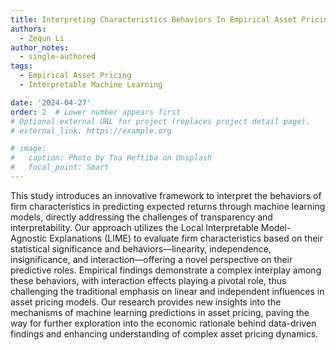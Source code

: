 ```yaml
---
title: Interpreting Characteristics Behaviors In Empirical Asset Pricing
authors: 
  - Zequn Li
author_notes: 
  - single-authored
tags:
  - Empirical Asset Pricing
  - Interpretable Machine Learning

date: '2024-04-27'
order: 2  # Lower number appears first
# Optional external URL for project (replaces project detail page).
# external_link: https://example.org

# image:
#   caption: Photo by Toa Heftiba on Unsplash
#   focal_point: Smart
---
```

This study introduces an innovative framework to interpret the behaviors of firm characteristics in predicting expected returns through machine learning models, directly addressing the challenges of transparency and interpretability. Our approach utilizes the Local Interpretable Model-Agnostic Explanations (LIME) to evaluate firm characteristics based on their statistical significance and behaviors—linearity, independence, insignificance, and interaction—offering a novel perspective on their predictive roles. Empirical findings demonstrate a complex interplay among these behaviors, with interaction effects playing a pivotal role, thus challenging the traditional emphasis on linear and independent influences in asset pricing models. Our research provides new insights into the mechanisms of machine learning predictions in asset pricing, paving the way for further exploration into the economic rationale behind data-driven findings and enhancing understanding of complex asset pricing dynamics.